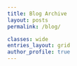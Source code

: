 ```yaml
---
title: Blog Archive
layout: posts
permalink: /blog/

classes: wide
entries_layout: grid
author_profile: true
---
```

